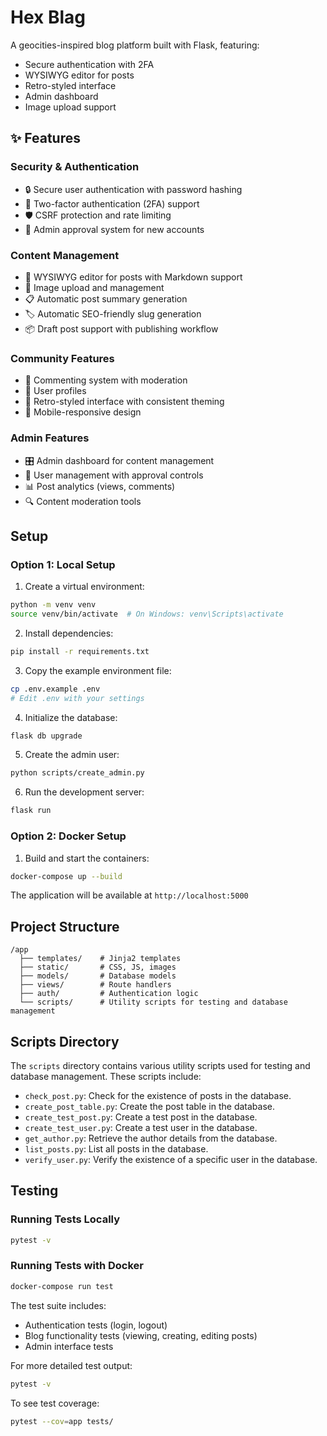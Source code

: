 # Hex Blag

A geocities-inspired blog platform built with Flask, featuring:
- Secure authentication with 2FA
- WYSIWYG editor for posts
- Retro-styled interface
- Admin dashboard
- Image upload support

## ✨ Features

### Security & Authentication
- 🔒 Secure user authentication with password hashing
- 🔑 Two-factor authentication (2FA) support
- 🛡️ CSRF protection and rate limiting
- 👥 Admin approval system for new accounts

### Content Management
- 📝 WYSIWYG editor for posts with Markdown support
- 📸 Image upload and management
- 📋 Automatic post summary generation
- 🏷️ Automatic SEO-friendly slug generation
- 📦 Draft post support with publishing workflow

### Community Features
- 💬 Commenting system with moderation
- 👤 User profiles
- 🎨 Retro-styled interface with consistent theming
- 📱 Mobile-responsive design

### Admin Features
- 🎛️ Admin dashboard for content management
- 👥 User management with approval controls
- 📊 Post analytics (views, comments)
- 🔍 Content moderation tools

## Setup

### Option 1: Local Setup

1. Create a virtual environment:
```bash
python -m venv venv
source venv/bin/activate  # On Windows: venv\Scripts\activate
```

2. Install dependencies:
```bash
pip install -r requirements.txt
```

3. Copy the example environment file:
```bash
cp .env.example .env
# Edit .env with your settings
```

4. Initialize the database:
```bash
flask db upgrade
```

5. Create the admin user:
```bash
python scripts/create_admin.py
```

6. Run the development server:
```bash
flask run
```

### Option 2: Docker Setup

1. Build and start the containers:
```bash
docker-compose up --build
```

The application will be available at `http://localhost:5000`

## Project Structure

```
/app
  ├── templates/    # Jinja2 templates
  ├── static/       # CSS, JS, images
  ├── models/       # Database models
  ├── views/        # Route handlers
  ├── auth/         # Authentication logic
  └── scripts/      # Utility scripts for testing and database management
```

## Scripts Directory

The `scripts` directory contains various utility scripts used for testing and database management. These scripts include:
- `check_post.py`: Check for the existence of posts in the database.
- `create_post_table.py`: Create the post table in the database.
- `create_test_post.py`: Create a test post in the database.
- `create_test_user.py`: Create a test user in the database.
- `get_author.py`: Retrieve the author details from the database.
- `list_posts.py`: List all posts in the database.
- `verify_user.py`: Verify the existence of a specific user in the database.

## Testing

### Running Tests Locally
```bash
pytest -v
```

### Running Tests with Docker
```bash
docker-compose run test
```

The test suite includes:
- Authentication tests (login, logout)
- Blog functionality tests (viewing, creating, editing posts)
- Admin interface tests

For more detailed test output:
```bash
pytest -v
```

To see test coverage:
```bash
pytest --cov=app tests/
```
